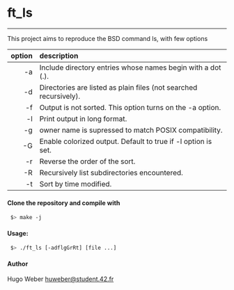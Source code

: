# ft_ls
---
This project aims to reproduce the BSD command ls, with few options

| option | description |
| ---: | :----|
| -a | Include directory entries whose names begin with a dot (.). |
| -d | Directories are listed as plain files (not searched recursively). |
| -f | Output is not sorted.  This option turns on the -a option. |
| -l | Print output in long format. |
| -g | owner name is supressed to match POSIX compatibility. |
| -G | Enable colorized output. Default to true if -l option is set. |
| -r | Reverse the order of the sort. |
| -R | Recursively list subdirectories encountered. |
| -t | Sort by time modified. |


#### Clone the repository and compile with
```bash
 $> make -j
```


#### Usage:
```bash
 $> ./ft_ls [-adflgGrRt] [file ...]
```

#### Author
Hugo Weber
huweber@student.42.fr
